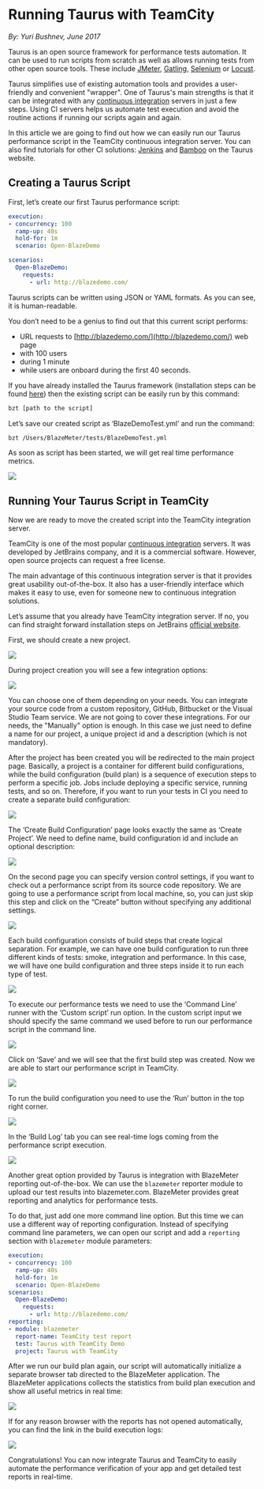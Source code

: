 # Running Taurus with TeamCity

_By: Yuri Bushnev, June 2017_

Taurus is an open source framework for performance tests automation. It can be used to run scripts from scratch as well as allows running tests from other open source tools. These include [JMeter](http://jmeter.apache.org/), [Gatling](http://gatling.io/), [Selenium](http://www.seleniumhq.org/) or [Locust](http://locust.io/). 

Taurus simplifies use of existing automation tools and provides a user-friendly and convenient "wrapper". One of Taurus's main strengths is that it can be integrated with any [continuous integration](https://www.blazemeter.com/jenkins?utm_source=taurus&&utm_medium=KB&utm_campaign=taurus-teamcity) servers in just a few steps. Using CI servers helps us automate test execution and avoid the routine actions if running our scripts again and again. 

In this article we are going to find out how we can easily run our Taurus performance script in the TeamCity continuous integration server. You can also find tutorials for other CI solutions: [Jenkins](Jenkins) and [Bamboo](Bamboo) on the Taurus website.

## Creating a Taurus Script
First, let’s create our first Taurus performance script:

```yaml
execution:
- concurrency: 100
  ramp-up: 40s
  hold-for: 1m
  scenario: Open-BlazeDemo

scenarios:
  Open-BlazeDemo:
    requests:
      - url: http://blazedemo.com/
```

Taurus scripts can be written using JSON or YAML formats. As you can see, it is human-readable.
 
 You don’t need to be a genius to find out that this current script performs:
  - URL requests to [http://blazedemo.com/](http://blazedemo.com/) web page 
  - with 100 users 
  - during 1 minute 
  - while users are onboard during the first 40 seconds. 
  
If you have already installed the Taurus framework (installation steps can be found [here](../docs/Installation)) then the existing script can be easily run by this command:

```bash
bzt [path to the script]
```

Let’s save our created script as ‘BlazeDemoTest.yml’ and run the command:

```bash
bzt /Users/BlazeMeter/tests/BlazeDemoTest.yml
```

As soon as script has been started, we will get real time performance metrics.

![](teamcity1.png)

## Running Your Taurus Script in TeamCity

Now we are ready to move the created script into the TeamCity integration server.

TeamCity is one of the most popular [continuous integration](https://www.blazemeter.com/blog/continuous-integration-101-how-run-jmeter-jenkins?utm_source=taurus&&utm_medium=KB&utm_campaign=taurus-teamcity) servers. It was developed by JetBrains company, and it is a commercial software. However, open source projects can request a free license. 

The main advantage of this continuous integration server is that it provides great usability out-of-the-box. It also has a user-friendly interface which makes it easy to use, even for someone new to continuous integration solutions.

Let’s assume that you already have TeamCity integration server. If no, you can find straight forward installation steps on JetBrains [official website](https://confluence.jetbrains.com/display/TCD10/Installation).

First, we should create a new project.

![](teamcity2.png)

During project creation you will see a few integration options:

![](teamcity3.png)

You can choose one of them depending on your needs. You can integrate your source code from a custom repository, GitHub, Bitbucket or the Visual Studio Team service. We are not going to cover these integrations. For our needs, the "Manually" option is enough. In this case we just need to define a name for our project, a unique project id and a description (which is not mandatory).

After the project has been created you will be redirected to the main project page. Basically, a project is a container for different build configurations, while the build configuration (build plan) is a sequence of execution steps to perform a specific job. Jobs include deploying a specific service, running tests, and so on. Therefore, if you want to run your tests in CI you need to create a separate build configuration:

![](teamcity4.png)

The ‘Create Build Configuration’ page looks exactly the same as ‘Create Project’. We need to define name, build configuration id and include an optional description:

![](teamcity5.png)

On the second page you can specify version control settings, if you want to check out a performance script from its source code repository. We are going to use a performance script from local machine, so, you can just skip this step and click on the “Create” button without specifying any additional settings.

![](teamcity6.png)

Each build configuration consists of build steps that create logical separation. For example, we can have one build configuration to run three different kinds of tests: smoke, integration and performance. In this case, we will have one build configuration and three steps inside it to run each type of test.

![](teamcity7.png)

To execute our performance tests we need to use the ‘Command Line’ runner with the ‘Custom script’ run option. In the custom script input we should specify the same command we used before to run our performance script in the command line.

![](teamcity8.png)

Click on ‘Save’ and we will see that the first build step was created. Now we are able to start our performance script in TeamCity.

![](teamcity9.png)

To run the build configuration you need to use the ‘Run’ button in the top right corner.

![](teamcity10.png)

In the ‘Build Log’ tab you can see real-time logs coming from the performance script execution.

![](teamcity14.png)

Another great option provided by Taurus is integration with BlazeMeter reporting out-of-the-box. We can use the `blazemeter` reporter module to upload our test results into blazemeter.com. BlazeMeter provides great reporting and analytics for performance tests. 

To do that, just add one more command line option. But this time we can use a different way of reporting configuration. Instead of specifying command line parameters, we can open our script and add a `reporting` section with `blazemeter` module parameters:

```yaml
execution:
- concurrency: 100
  ramp-up: 40s
  hold-for: 1m
  scenario: Open-BlazeDemo
scenarios:
  Open-BlazeDemo:
    requests:
      - url: http://blazedemo.com/
reporting:
- module: blazemeter
  report-name: TeamCity test report
  test: Taurus with TeamCity Demo
  project: Taurus with TeamCity
```

After we run our build plan again, our script will automatically initialize a separate browser tab directed to the BlazeMeter application.  The BlazeMeter applications collects the statistics from build plan execution and show all useful metrics in real time:

![](teamcity15.png)

If for any reason browser with the reports has not opened automatically, you can find the link in the build execution logs:

![](teamcity16.png)

Congratulations! You can now integrate Taurus and TeamCity to easily automate the performance verification of your app and get detailed test reports in real-time.

